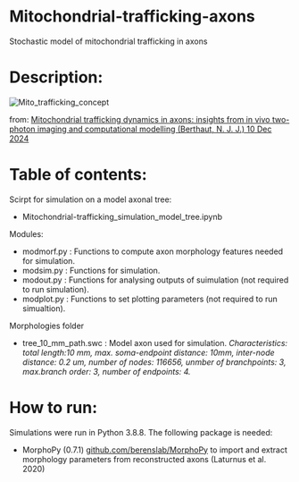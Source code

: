 # Mitochondrial-trafficking-axons
Stochastic model of mitochondrial trafficking in axons

# Description:

![Mito_trafficking_concept](https://github.com/user-attachments/assets/83228ff9-4166-451b-95fd-eaa9030cfb0b)

from:
[Mitochondrial trafficking dynamics in axons: insights from in vivo two-photon imaging and computational modelling
(Berthaut, N. J. J.) 10 Dec 2024](https://research-information.bris.ac.uk/en/studentTheses/mitochondrial-trafficking-dynamics-in-axons)

# Table of contents: 


Scirpt for simulation on a model axonal tree:
- Mitochondrial-trafficking_simulation_model_tree.ipynb

Modules: 
- modmorf.py : Functions to compute axon morphology features needed for simulation.
- modsim.py : Functions for simulation.
- modout.py : Functions for analysing outputs of suimulation (not required to run simulation).
- modplot.py : Functions to set plotting parameters (not required to run simualtion).

Morphologies folder 
- tree_10_mm_path.swc : Model axon used for simulation. _Characteristics:
    total length:10 mm, max. soma-endpoint distance: 10mm, inter-node distance: 0.2 um, number of nodes: 116656, unmber of branchpoints: 3, max.branch order: 3, number of endpoints: 4._


# How to run:
Simulations were run in Python 3.8.8. The following package is needed: 
- MorphoPy (0.7.1) [github.com/berenslab/MorphoPy](https://github.com/berenslab/MorphoPy) to import and
extract morphology parameters from reconstructed axons (Laturnus et al. 2020)




